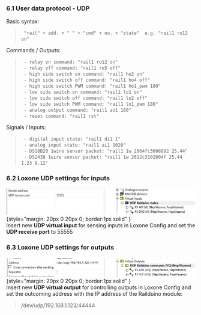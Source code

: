 ### 6.1 User data protocol - UDP

Basic syntax:
>      "rail" + add. + " " + "cmd" + no. + "state"  e.g. "rail1 ro12 on" 

Commands / Outputs:
>      - relay on command: "rail1 ro12 on"  
>      - relay off command: "rail1 ro5 off"  
>      - high side switch on command: "rail1 ho2 on"  
>      - high side switch off command: "rail1 ho4 off"  
>      - high side switch PWM command: "rail1 ho1_pwm 180"
>      - low side switch on command: "rail1 lo1 on"  
>      - low side switch off command: "rail1 lo2 off"  
>      - low side switch PWM command: "rail1 lo1_pwm 180"  
>      - analog output command: "rail1 ao1 180"  
>      - reset command: "rail1 rst"

Signals / Inputs: 
>      - digital input state: "rail1 di1 1"  
>      - analog input state: "rail1 ai1 1020"
>      - DS18B20 1wire sensor packet: "rail1 1w 2864fc3008082 25.44"  
>      - DS2438 1wire sensor packet: "rail1 1w 2612c3102004f 25.44 1.23 0.12"


### 6.2 Loxone UDP settings for inputs

![](media/lox_udp_sett_1.png){style="margin: 20px 0 20px 0; border:1px solid" }  
Insert new **UDP virtual input** for sensing inputs in Loxone Config and set the **UDP receive port** to 55555


### 6.3 Loxone UDP settings for outputs

![](media/lox_udp_sett_2.png){style="margin: 20px 0 20px 0; border:1px solid" }  
Insert new **UDP virtual output** for controlling outputs in Loxone Config and set the outcoming address with the IP address of the Railduino module:
>/dev/udp/192.168.1.123/44444







